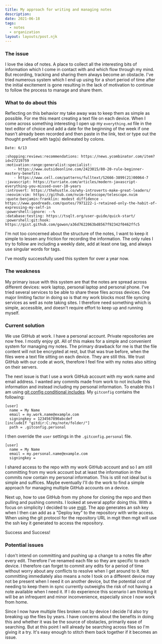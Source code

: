 ```yaml
---
title: My approach for writing and managing notes
description:
date: 2021-06-18
tags:
  - notes
  - organization
layout: layouts/post.njk
---
```


### The issue

I love the idea of notes. A place to collect all the interesting bits of information which I come in contact with and which flow through my mind. But recording, tracking and sharing them always become an obstacle. I've tried numerous system which I end up using for a short period of time after the initial excitement is gone resulting in the lack of motivation to continue to follow the process to manage and share them.

### What to do about this

Reflecting on this behavior my take away was to keep them as simple as possible. For me this meant creating a text file on each device. When I come across something interesting I open up my `everything.md` file in the text editor of choice and add a date for the beginning of the week if one hasn't already been recorded and then paste in the link, text or type out the thought prefixed with tag(s) delineated by colons.

```
Date: 6/13

:shopping:reviews:recommendations: https://news.ycombinator.com/item?id=27219759
:motivation:range:generalist:specialist:
    - https://www.outsideonline.com/2423015/80-20-rule-beginner-mastery-benefits
    - https://www.cell.com/patterns/fulltext/S2666-3899(21)00064-7
:javascript: https://turriate.com/articles/modern-javascript-everything-you-missed-over-10-years
:introvert: https://thehustle.co/why-introverts-make-great-leaders/
:neovim:vim: https://github.com/nvim-telescope/telescope.nvim
:quote:benjamin:franklin: modest diffidence - https://www.goodreads.com/quotes/7971222-i-retained-only-the-habit-of-expressing-my-self-in
:powershell:ignore: --%
:database:testing: https://tsqlt.org/user-guide/quick-start/
:powershell:git:hook: https://gist.github.com/gowon/a36d7622063bd8567f92342f0462ffc5
```

I'm not too concerned about the structure of the notes, I want to keep it simple to lessen any friction for recording the information. The only rules I try to follow are including a weekly date, add at least one tag, and always use singular words for tags.

I've mostly successfully used this system for over a year now.

### The weakness

My primary issue with this system are that the notes are spread across different devices: work laptop, personal laptop and personal phone. I've tried several services to be able to share these files across devices. One major limiting factor in doing so is that my work blocks most file syncing services as well as note taking sites. I therefore need something which is simple, accessible, and doesn't require effort to keep up and running myself.

### Current solution

We use GitHub at work. I have a personal account. Private repositories are now free. I mostly enjoy git. All of this makes for a simple and convenient system for managing my notes. The primary drawback for me is that the file content will not be encrypted at rest, but that was true before, when the files were a text file sitting on each device. They are still this. We trust GitHub with our code at work, therefore I feel fine with my notes also sitting on their servers.

The next issue is that I use a work GitHub account with my work name and email address. I wanted any commits made from work to not include this information and instead including my personal information. To enable this I am using [git config conditional includes][]. My `gitconfig` contains the following:

```
[user]
  name = My Name
  email = my.work.name@example.com
  signingkey = 1234567890abcdef
[includeIf "gitdir:C:/my/note/folder/"]
  path = .gitconfig.personal
```

I then override the `user` settings in the `.gitconfig.personal` file.

```
[user]
  name = My Name
  email = my.personal.name@example.com
  signingkey =
```


I shared access to the repo with my work GitHub account and so I am still committing from my work account but at least the information in the commits now contain my personal information. This is still not ideal but is simple and suffices. Maybe eventually I'll do the work to find a simple approach for managing multiple GitHub accounts on a device.

Next up, how to use GitHub from my phone for cloning the repo and then pulling and pushing commits. I looked at several appfor doing this. With a focus on simplicity I decided to use [mgit][]. The app generates an ssh key when I then can add as a "Deploy key" to the repository with write access. When using the git protocol for the repository URL in mgit then mgit will use the ssh key it generated to access the repository.

Success and Success!

[git config conditional includes]: https://git-scm.com/docs/git-config#_conditional_includes
[mgit]: https://manichord.com/projects/mgit.html

### Potential issues

I don't intend on committing and pushing up a change to a notes file after every edit. Therefore I've renamed each file so they are specific to each device. I therefore can forget to commit any edits for a period of time without worry about any conflicts to resolve when I get around to it. Not committing immediately also means a note I took on a different device may not be present when I need it on another device, but the potential cost of needing to keep them in sync currently outweighs the risk of not having a note available when I need it. If I do experience this scenario I am thinking it will be an infrequent and minor inconvenience, especially since I now work from home.

Since I now have multiple files broken out by device I decide I'd also try breaking up the files by years. I have concerns about the benefits in doing this and whether it was be the source of obstacles, primarily ease of searching. But at this point I will already be searching across files so I'm giving it a try. It's easy enough to stitch them back together if it becomes an issue.

